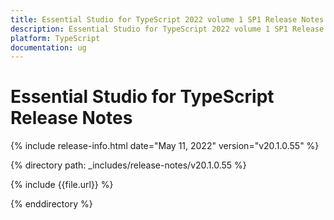 ```yaml
---
title: Essential Studio for TypeScript 2022 volume 1 SP1 Release Notes  
description: Essential Studio for TypeScript 2022 volume 1 SP1 Release Notes  
platform: TypeScript
documentation: ug
---
```


# Essential Studio for TypeScript  Release Notes  

{% include release-info.html date="May 11, 2022"  version="v20.1.0.55" %} 

{% directory path: _includes/release-notes/v20.1.0.55 %}

{% include {{file.url}} %}

{% enddirectory %}